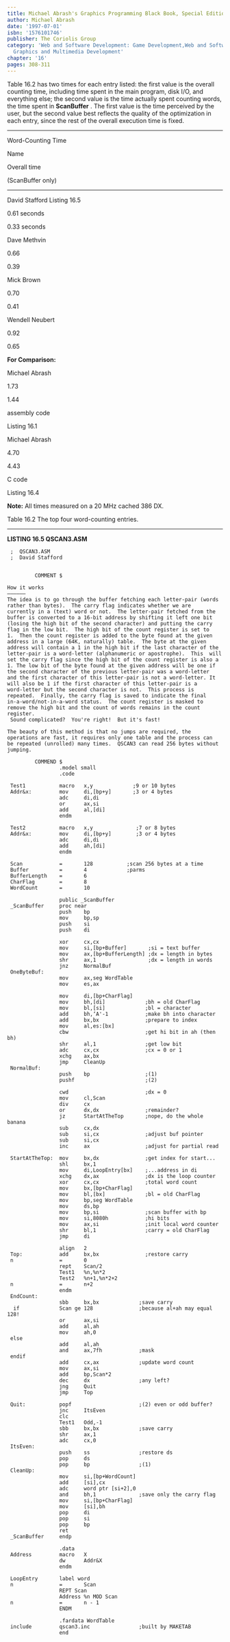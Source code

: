 ```yaml
---
title: Michael Abrash's Graphics Programming Black Book, Special Edition
author: Michael Abrash
date: '1997-07-01'
isbn: '1576101746'
publisher: The Coriolis Group
category: 'Web and Software Development: Game Development,Web and Software Development:
  Graphics and Multimedia Development'
chapter: '16'
pages: 308-311
---
```


Table 16.2 has two times for each entry listed: the first value is the
overall counting time, including time spent in the main program, disk
I/O, and everything else; the second value is the time actually spent
counting words, the time spent in **ScanBuffer** . The first value is
the time perceived by the user, but the second value best reflects the
quality of the optimization in each entry, since the rest of the overall
execution time is fixed.

* * * * *

Word-Counting Time

Name

Overall time

(ScanBuffer only)

* * * * *

David Stafford Listing 16.5

0.61 seconds

0.33 seconds

Dave Methvin

0.66

0.39

Mick Brown

0.70

0.41

Wendell Neubert

0.92

0.65

**For Comparison:**

Michael Abrash

1.73

1.44

assembly code

Listing 16.1

Michael Abrash

4.70

4.43

C code

Listing 16.4

**Note:** All times measured on a 20 MHz cached 386 DX.

Table 16.2 The top four word-counting entries.

* * * * *

**LISTING 16.5 QSCAN3.ASM**

     ;  QSCAN3.ASM
     ;  David Stafford
     
     
             COMMENT $
      
    How it works
    ——————
    The idea is to go through the buffer fetching each letter-pair (words
    rather than bytes).  The carry flag indicates whether we are
    currently in a (text) word or not.  The letter-pair fetched from the
    buffer is converted to a 16-bit address by shifting it left one bit
    (losing the high bit of the second character) and putting the carry
    flag in the low bit.  The high bit of the count register is set to
    1.  Then the count register is added to the byte found at the given
    address in a large (64K, naturally) table.  The byte at the given
    address will contain a 1 in the high bit if the last character of the
    letter-pair is a word-letter (alphanumeric or apostrophe).  This  will
    set the carry flag since the high bit of the count register is also a
    1. The low bit of the byte found at the given address will be one if
    the second character of the previous letter-pair was a word-letter
    and the first character of this letter-pair is not a word-letter. It
    will also be 1 if the first character of this letter-pair is a
    word-letter but the second character is not.  This process is
    repeated.  Finally, the carry flag is saved to indicate the final
    in-a-word/not-in-a-word status.  The count register is masked to
    remove the high bit and the count of words remains in the count
    register.
     Sound complicated?  You're right!  But it's fast!
      
    The beauty of this method is that no jumps are required, the
    operations are fast, it requires only one table and the process can
    be repeated (unrolled) many times.  QSCAN3 can read 256 bytes without
    jumping.
     
             COMMEND $
                     .model small
                     .code
      
     Test1           macro   x,y             ;9 or 10 bytes
     Addr&x:         mov     di,[bp+y]       ;3 or 4 bytes
                     adc     di,di
                     or      ax,si
                     add     al,[di]
                     endm
      
     Test2           macro   x,y              ;7 or 8 bytes
     Addr&x:         mov     di,[bp+y]        ;3 or 4 bytes
                     adc     di,di
                     add     ah,[di]
                     endm
      
     Scan            =       128           ;scan 256 bytes at a time 
     Buffer          =       4             ;parms
     BufferLength    =       6
     CharFlag        =       8
     WordCount       =       10
      
                     public _ScanBuffer
     _ScanBuffer     proc near
                     push    bp
                     mov     bp,sp
                     push    si
                     push    di
      
                     xor     cx,cx
                     mov     si,[bp+Buffer]       ;si = text buffer
                     mov     ax,[bp+BufferLength] ;dx = length in bytes
                     shr     ax,1                 ;dx = length in words
                     jnz     NormalBuf
     OneByteBuf:
                     mov     ax,seg WordTable
                     mov     es,ax
      
                     mov     di,[bp+CharFlag]
                     mov     bh,[di]             ;bh = old CharFlag
                     mov     bl,[si]             ;bl = character
                     add     bh,‘A'-1            ;make bh into character
                     add     bx,bx               ;prepare to index
                     mov     al,es:[bx]
                     cbw                         ;get hi bit in ah (then bh)
                     shr     al,1                ;get low bit
                     adc     cx,cx               ;cx = 0 or 1
                     xchg    ax,bx
                     jmp     CleanUp
     NormalBuf:
                     push    bp                  ;(1)
                     pushf                       ;(2)
      
                     cwd                         ;dx = 0
                     mov     cl,Scan
                     div     cx
                     or      dx,dx               ;remainder?
                     jz      StartAtTheTop       ;nope, do the whole banana 
                     sub     cx,dx
                     sub     si,cx               ;adjust buf pointer
                     sub     si,cx
                     inc     ax                  ;adjust for partial read
     
     StartAtTheTop:  mov     bx,dx               ;get index for start...
                     shl     bx,1
                     mov     di,LoopEntry[bx]    ;...address in di
                     xchg    dx,ax               ;dx is the loop counter
                     xor     cx,cx               ;total word count
                     mov     bx,[bp+CharFlag]
                     mov     bl,[bx]             ;bl = old CharFlag
                     mov     bp,seg WordTable
                     mov     ds,bp
                     mov     bp,si               ;scan buffer with bp
                     mov     si,8080h            ;hi bits
                     mov     ax,si               ;init local word counter
                     shr     bl,1                ;carry = old CharFlag
                     jmp     di
      
                     align   2
     Top:            add     bx,bx               ;restore carry
     n               =       0
                     rept    Scan/2
                     Test1   %n,%n*2
                     Test2   %n+1,%n*2+2
     n               =       n+2
                     endm
     EndCount:
                     sbb     bx,bx             ;save carry
      if             Scan ge 128               ;because al+ah may equal 128!
                     or      ax,si
                     add     al,ah
                     mov     ah,0
     else
                     add     al,ah
                     and     ax,7fh            ;mask
     endif
                     add     cx,ax             ;update word count
                     mov     ax,si
                     add     bp,Scan*2
                     dec     dx                ;any left?
                     jng     Quit
                     jmp     Top
      
     Quit:           popf                      ;(2) even or odd buffer?
                     jnc     ItsEven 
                     clc
                     Test1   Odd,-1
                     sbb     bx,bx             ;save carry
                     shr     ax,1
                     adc     cx,0
     ItsEven:
                     push    ss                ;restore ds
                     pop     ds
                     pop     bp                ;(1)
     CleanUp:
                     mov     si,[bp+WordCount]
                     add     [si],cx
                     adc     word ptr [si+2],0
                     and     bh,1              ;save only the carry flag
                     mov     si,[bp+CharFlag]
                     mov     [si],bh
                     pop     di
                     pop     si
                     pop     bp
                     ret
     _ScanBuffer     endp
      
                     .data
     Address         macro   X
                     dw      Addr&X
                     endm
      
     LoopEntry       label word
     n               =       Scan
                     REPT Scan
                     Address %n MOD Scan
     n               =       n - 1
                     ENDM
      
                     .fardata WordTable
     include         qscan3.inc                ;built by MAKETAB
                     end
